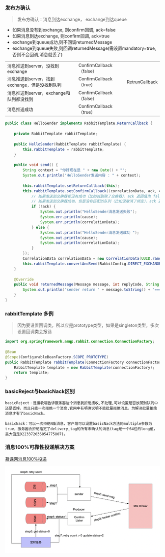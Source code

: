 ### 发布方确认

> 发布方确认：消息到达exchange， exchange到达queue

- 如果消息没有到exchange, 则confirm回调, ack=false
- 如果消息到达exchange, 则confirm回调, ack=true
- exchange到queue成功,则不回调returnedMessage
- exchange到queue失败,则回调returnedMessage(需设置mandatory=true,否则不会回调,消息就丢了)

|                                                |                          |                |
| ---------------------------------------------- | ------------------------ | -------------- |
| 消息推送到server，没找到exchange               | ConfirmCallback（false） |                |
| 消息推送到server，找到exchange，但是没找到队列 | ConfirmCallback（true）  | RetrunCallback |
| 消息推送到server，exchange和队列都没找到       | ConfirmCallback（false） |                |
| 消息推送成功                                   | ConfirmCallback （true） |                |



```java
public class HelloSender implements RabbitTemplate.ReturnCallback {

    private RabbitTemplate rabbitTemplate;

    public HelloSender(RabbitTemplate rabbitTemplate) {
        this.rabbitTemplate = rabbitTemplate;
    }

    public void send() {
        String context = "你好现在是 " + new Date() + "";
        System.out.println("HelloSender发送内容 : " + context);

        this.rabbitTemplate.setReturnCallback(this);
        this.rabbitTemplate.setConfirmCallback((correlationData, ack, cause) -> {
            // 如果发送到交换器都没有成功（比如说删除了交换器），ack 返回值为 false
            // 如果发送到交换器成功，但是没有匹配的队列（比如说取消了绑定），ack 返回值为还是 true （这是一个坑，需要注意）
            if (!ack) {
                System.out.println("HelloSender消息发送失败");
                System.err.println(cause);
                System.err.println(correlationData);
            } else {
                System.out.println("HelloSender消息发送成功 ");
                System.out.println(cause);
                System.out.println(correlationData);
            }
        });
        CorrelationData correlationData = new CorrelationData(UUID.randomUUID().toString());
        this.rabbitTemplate.convertAndSend(RabbitConfig.DIRECT_EXCHANGE, RabbitConfig.ROUTING_KEY_A, context, correlationData);
    }

    @Override
    public void returnedMessage(Message message, int replyCode, String replyText, String exchange, String routingKey) {
        System.out.println("sender return " + message.toString() + "===" + replyCode + "===" + exchange + "===" + routingKey);
    }
}
```

### rabbitTemplate 多例
> 因为要设置回调类，所以应是prototype类型，如果是singleton类型，多次设置回调类会报错 

```java
import org.springframework.amqp.rabbit.connection.ConnectionFactory;

@Bean
@Scope(ConfigurableBeanFactory.SCOPE_PROTOTYPE)
public RabbitTemplate rabbitTemplate(ConnectionFactory connectionFactory) {
    RabbitTemplate template = new RabbitTemplate(connectionFactory);
    return template;
}
```

### basicReject与basicNack区别
```
basicReject：是接收端告诉服务器这个消息我拒绝接收,不处理,可以设置是否放回到队列中还是丢掉，而且只能一次拒绝一个消息,官网中有明确说明不能批量拒绝消息，为解决批量拒绝消息才有了basicNack。

basicNack：可以一次拒绝N条消息，客户端可以设置basicNack方法的multiple参数为true，服务器会拒绝指定了delivery_tag的所有未确认的消息(tag是一个64位的long值，最大值是9223372036854775807)。
```

### 消息100%可靠性投递解决方案

[慕课网消息100%投递](https://www.imooc.com/video/17854)

![rabbitmq100%.png](https://github.com/xujiuhua/springboot-rabbitmq/blob/master/doc/rabbitmq100%25.png)

